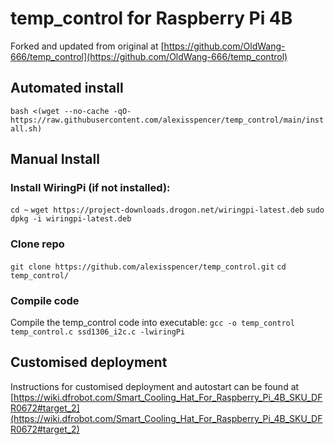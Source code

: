 # temp_control for Raspberry Pi 4B

Forked and updated from original at [https://github.com/OldWang-666/temp_control](https://github.com/OldWang-666/temp_control)

## Automated install
`bash <(wget --no-cache -qO- https://raw.githubusercontent.com/alexisspencer/temp_control/main/install.sh)`

## Manual Install
### Install WiringPi (if not installed):
`cd ~`
`wget https://project-downloads.drogon.net/wiringpi-latest.deb`
`sudo dpkg -i wiringpi-latest.deb`

### Clone repo
`git clone https://github.com/alexisspencer/temp_control.git`
`cd temp_control/`

### Compile code
Compile the temp_control code into executable:
`gcc -o temp_control temp_control.c ssd1306_i2c.c -lwiringPi`

## Customised deployment
Instructions for customised deployment and autostart can be found at [https://wiki.dfrobot.com/Smart_Cooling_Hat_For_Raspberry_Pi_4B_SKU_DFR0672#target_2](https://wiki.dfrobot.com/Smart_Cooling_Hat_For_Raspberry_Pi_4B_SKU_DFR0672#target_2)
